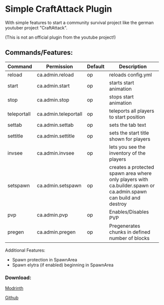 # Simple CraftAttack Plugin

With simple features to start a community survival project like the german youtuber project "CraftAttack".

(This is not an official plugin from the youtube project!)

## Commands/Features:

Command | Permission | Default | Description
-------- | -------- | -------- | --------
reload | ca.admin.reload | op | reloads config.yml
start | ca.admin.start | op | starts start animation
stop | ca.admin.stop | op | stops start animation
teleportall | ca.admin.teleportall | op | teleports all players to start position
settab | ca.admin.settab | op | sets the tab text
settitle | ca.admin.settitle | op | sets the start title shown for players
invsee | ca.admin.invsee | op | lets you see the inventory of the players
setspawn | ca.admin.setspawn | op | creates a protected spawn area where only players with ca.builder.spawn or ca.admin.spawn can build and destroy
pvp | ca.admin.pvp | op | Enables/Disables PVP
pregen | ca.admin.pregen | op | Pregenerates chunks in defined number of blocks

Additional Features:
- Spawn protection in SpawnArea
- Spawn elytra (if enabled) beginning in SpawnArea

### Download:
[Modrinth](https://modrinth.com/plugin/simple-craftattack#download)

[Github](https://github.com/VoidableMoon884/CraftAttack)